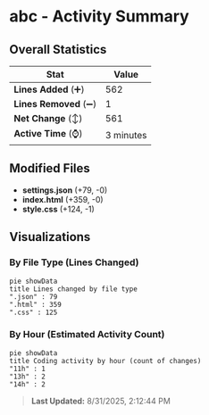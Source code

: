 # abc - Activity Summary 

## Overall Statistics

| Stat                   | Value                                                             |
| ---------------------- | ----------------------------------------------------------------- |
| **Lines Added** (➕)   | 562                                          |
| **Lines Removed** (➖) | 1                                        |
| **Net Change** (↕)    | 561                |
| **Active Time** (⌚)   | 3 minutes |


## Modified Files
- **settings.json** (+79, -0)
- **index.html** (+359, -0)
- **style.css** (+124, -1)

## Visualizations

### By File Type (Lines Changed)

```mermaid
pie showData
title Lines changed by file type
".json" : 79
".html" : 359
".css" : 125
```

### By Hour (Estimated Activity Count)

```mermaid
pie showData
title Coding activity by hour (count of changes)
"11h" : 1
"13h" : 2
"14h" : 2
```


> **Last Updated:** 8/31/2025, 2:12:44 PM